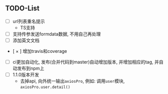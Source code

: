 ## TODO-List
- [ ] url列表重名提示
  - TS支持
- [ ] 支持传参发送formdata数据, 不用自己再处理
- [ ] 添加英文文档
- [ × ] 增加travis和coverage
- [ ] ci更加自动化, 发布(合并代码到master)自动增加版本, 并增加相应的tag, 并自动发布到npm上
- [ ] 1.1.0版本开发
  - 去掉api, 向外统一输出`axiosPro`, 例如: 调用`user`模块, `axiosPro.user.detail()`
